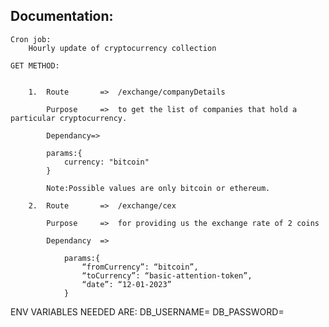 Documentation:
--------------

    Cron job: 
        Hourly update of cryptocurrency collection

    GET METHOD:


        1.  Route       =>  /exchange/companyDetails

            Purpose     =>  to get the list of companies that hold a particular cryptocurrency.
            
            Dependancy=>

            params:{
                currency: "bitcoin"          
            }

            Note:Possible values are only bitcoin or ethereum.

        2.  Route       =>  /exchange/cex

            Purpose     =>  for providing us the exchange rate of 2 coins
            
            Dependancy  =>

                params:{
                    “fromCurrency”: “bitcoin”,
                    “toCurrency”: “basic-attention-token”,
                    “date”: “12-01-2023”
                }   




ENV VARIABLES NEEDED ARE:
DB_USERNAME=
DB_PASSWORD=